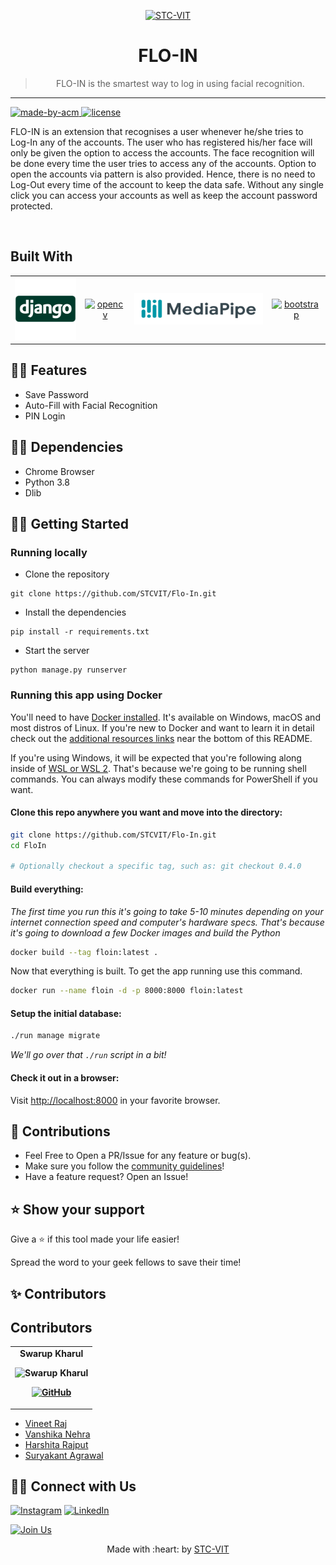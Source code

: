 <p align="center">
    <a href="https://stcvit.in/" target="_blank"><img src="https://github.com/STCVIT/STC-README/blob/master/gitbanner.png" title="STC-VIT" alt="STC-VIT"></a>
</p>

<center>

# FLO-IN
> FLO-IN is the smartest way to log in using facial recognition.
</center>

---
<p>
  <a href="https://stcvit.in/" target="_blank">
    <img alt="made-by-acm" src="https://img.shields.io/badge/MADE%20BY-STC%20VIT-blue?style=for-the-badge" />
  </a>

  <a href='https://github.com/STCVIT/Flo-In/blob/master/LICENSE' target="_blank">
  <img alt="license" src="https://img.shields.io/badge/License-MIT-green.svg?style=for-the-badge" />
  </a>
    
</p>


FLO-IN is an extension that recognises a user whenever he/she tries to Log-In any of the accounts. The user who has registered his/her face will only be given the option to access the accounts. The face recognition will be done every time the user tries to access any of the accounts. Option to open the accounts via pattern is also provided. Hence, there is no need to Log-Out every time of the account to keep the data safe. Without any single click you can access your accounts as well as keep the account password protected.

<br>


## Built With
| | | | |
|:-------------------------:|:-------------------------:|:-------------------------:|:-------------------------:|
|<a href="https://www.djangoproject.com/" target="_blank"> <img src="https://raw.githubusercontent.com/devicons/devicon/master/icons/django/django-original.svg" alt="django" width="100" height="100"/> </a>|<a href="https://opencv.org/" target="_blank"> <img src="https://www.vectorlogo.zone/logos/opencv/opencv-ar21.svg" alt="opencv" width="150" height="70"/> </a>| <a href="https://opencv.org/" target="_blank"> <img src="assets/mediapipe.png" alt="Mediapipe" width="210" height="50"/> </a>| <a href="" target="_blank"><img src="https://www.vectorlogo.zone/logos/getbootstrap/getbootstrap-ar21.svg" alt="bootstrap" width="200" height="100" /></a>




## 💪🏻 Features
- Save Password
- Auto-Fill with Facial Recognition 
- PIN Login 



## 👨‍💻 Dependencies
 - Chrome Browser
 - Python 3.8
 - Dlib



## 🏃‍♀️ Getting Started
### Running locally

- Clone the repository
```
git clone https://github.com/STCVIT/Flo-In.git 
```
- Install the dependencies
```
pip install -r requirements.txt
```
- Start the server
```
python manage.py runserver
```

### Running this app using Docker

You'll need to have [Docker installed](https://docs.docker.com/get-docker/).
It's available on Windows, macOS and most distros of Linux. If you're new to
Docker and want to learn it in detail check out the [additional resources
links](#learn-more-about-docker-and-django) near the bottom of this README.

If you're using Windows, it will be expected that you're following along inside
of [WSL or WSL
2](https://nickjanetakis.com/blog/a-linux-dev-environment-on-windows-with-wsl-2-docker-desktop-and-more).
That's because we're going to be running shell commands. You can always modify
these commands for PowerShell if you want.

#### Clone this repo anywhere you want and move into the directory:

```sh
git clone https://github.com/STCVIT/Flo-In.git
cd FloIn

# Optionally checkout a specific tag, such as: git checkout 0.4.0
```

#### Build everything:

*The first time you run this it's going to take 5-10 minutes depending on your
internet connection speed and computer's hardware specs. That's because it's
going to download a few Docker images and build the Python*

```sh
docker build --tag floin:latest .
```

Now that everything is built. To get the app running use this command.


```sh
docker run --name floin -d -p 8000:8000 floin:latest
```

#### Setup the initial database:

```sh
./run manage migrate 
```

*We'll go over that `./run` script in a bit!*

#### Check it out in a browser:

Visit <http://localhost:8000> in your favorite browser.



## 🙌 Contributions

- Feel Free to Open a PR/Issue for any feature or bug(s).
- Make sure you follow the [community guidelines](https://docs.github.com/en/github/site-policy/github-community-guidelines)!
- Have a feature request? Open an Issue!



## ⭐ Show your support

Give a ⭐ if this tool made your life easier!

Spread the word to your geek fellows to save their time!



## ✨ Contributors

## Contributors
<table>
	<tr align="center" style="font-weight:bold">
		<td>
		Swarup Kharul
		<p align="center">
			<img src = "https://avatars.githubusercontent.com/u/65753949?v=4" width="150" height="150" alt="Swarup Kharul">
		</p>
			<p align="center">
				<a href = "https://github.com/SwarupKharul">
					<img src = "http://www.iconninja.com/files/241/825/211/round-collaboration-social-github-code-circle-network-icon.svg" width="36" height = "36" alt="GitHub"/>
				</a>
			</p>
		</td>
	</tr>
</table>

* [Vineet Raj](https://github.com/vinmik)
* [Vanshika Nehra](https://github.com/VanshikaNehra23)
* [Harshita Rajput](https://github.com/HarshitaRajput)
* [Suryakant Agrawal](https://github.com/suryaa62)


## 🤝🏻 Connect with Us
[![Instagram](https://img.shields.io/badge/Instagram-E4405F?style=for-the-badge&logo=instagram&logoColor=white)](https://www.instagram.com/mstcvit/)
[![LinkedIn](https://img.shields.io/badge/LinkedIn-0077B5?style=for-the-badge&logo=linkedin&logoColor=white)](https://www.linkedin.com/company/micvitvellore/mycompany/)

[![Join Us](https://img.shields.io/badge/Join%20Us-STC-VIT)](https://stcvit.in/)

<p align="center">
	Made with :heart: by <a href="https://stcvit.in/">STC-VIT</a>
</p>
